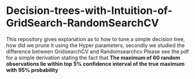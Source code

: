 # Decision-trees-with-Intuition-of-GridSearch-RandomSearchCV
This repository gives explanation as to how to tune a simple decision tree, how did we prune it using the Hyper parameters, secondly we studied the difference between GridsearchCV and Randomsearchcv
Please see the pdf for a simple derivation stating the fact that **The maximum of 60 random observations lie within top 5% confidence interval of the true maximum with 95% probability**
